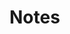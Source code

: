 # Notes

<!-- 
Q1: Windows
Q2: 7
Q3: HTB{pr0F7pDv3r510nb4nn3r}
Q4: HTB{873nniuc71bu6usbs1i96as6dsv26}
Q5: Ubuntu
Q6: HTB{GoTtgUnyze9Psw4vGjcuMpHRp} 
Q7: HTB{kjnsdf2n982n1827eh76238s98di1w6} 
-->